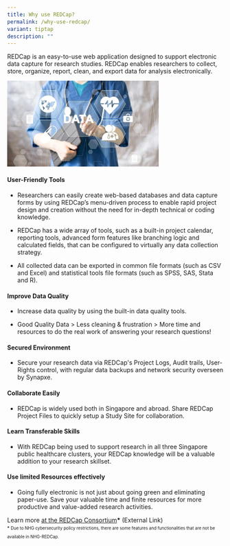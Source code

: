 ```yaml
---
title: Why use REDCap?
permalink: /why-use-redcap/
variant: tiptap
description: ""
---
```

<p>REDCap is an easy-to-use web application designed to support electronic
data capture for research studies. REDCap enables researchers to collect,
store, organize, report, clean, and export data for analysis electronically.</p>
<p></p>
<div class="isomer-image-wrapper">
<img style="width: 70%;" height="auto" width="100%" alt="" src="/images/Content Images/data2.jpg">
</div>
<h4><strong>User-Friendly Tools</strong></h4>
<ul data-tight="true" class="tight">
<li>
<p>Researchers can easily create web-based databases and data capture forms
by using REDCap’s menu-driven process to enable rapid project design and
creation without the need for in-depth technical or coding knowledge.</p>
</li>
<li>
<p>REDCap has a wide array of tools, such as a built-in project calendar,
reporting tools, advanced form features like branching logic and calculated
fields, that can be configured to virtually any data collection strategy.</p>
</li>
<li>
<p>All collected data can be exported in common file formats (such as CSV
and Excel) and statistical tools file formats (such as SPSS, SAS, Stata
and R).</p>
</li>
</ul>
<h4><strong>Improve Data Quality</strong></h4>
<ul data-tight="true" class="tight">
<li>
<p>Increase data quality by using the built-in data quality tools.</p>
</li>
<li>
<p>Good Quality Data &gt; Less cleaning &amp; frustration &gt; More time
and resources to do the real work of answering your research questions!</p>
</li>
</ul>
<h4><strong>Secured Environment</strong></h4>
<ul data-tight="true" class="tight">
<li>
<p>Secure your research data via REDCap's Project Logs, Audit trails, User-Rights
control, with regular data backups and network security overseen by Synapxe.</p>
</li>
</ul>
<h4><strong>Collaborate Easily</strong></h4>
<ul data-tight="true" class="tight">
<li>
<p>REDCap is widely used both in Singapore and abroad. Share REDCap Project
Files to quickly setup a Study Site for collaboration.</p>
</li>
</ul>
<h4><strong>Learn Transferable Skills</strong></h4>
<ul data-tight="true" class="tight">
<li>
<p>With REDCap being used to support research in all three Singapore public
healthcare clusters, your REDCap knowledge will be a valuable addition
to your research skillset.</p>
</li>
</ul>
<h4><strong>Use limited Resources effectively</strong></h4>
<ul data-tight="true" class="tight">
<li>
<p>Going fully electronic is not just about going green and eliminating paper-use.
Save your valuable time and finite resources for more productive and value-added
research activities.</p>
</li>
</ul>
<p></p>
<p>Learn more <a href="https://projectredcap.org/software/" rel="noopener noreferrer nofollow" target="_blank">at the REDCap Consortium</a><strong>*</strong> (External
Link)
<br><strong><sup><sub>*</sub></sup></strong><sup><sub> Due to NHG cybersecurity policy restrictions, there are some features and functionalities that are not be available in NHG-REDCap.</sub></sup>
</p>
<p></p>